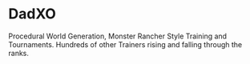 # DadXO

Procedural World Generation, Monster Rancher Style Training and Tournaments. Hundreds of other Trainers rising
and falling through the ranks. 
